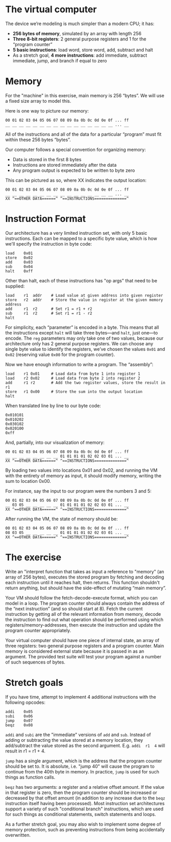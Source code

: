 
# The virtual computer

The device we’re modeling is much simpler than a modern CPU; it has:

* **256 bytes of memory**, simulated by an array with length 256
* **Three 8-bit registers**: 2 general purpose registers and 1 for the “program counter”
* **5 basic instructions**: load word, store word, add, subtract and halt
* As a stretch goal, **4 more instructions**: add immediate, subtract immediate, jump, and branch if equal to zero


# Memory

For the "machine" in this exercise, main memory is 256 “bytes”. We will use a fixed size array to model this.

Here is one way to picture our memory:

```
00 01 02 03 04 05 06 07 08 09 0a 0b 0c 0d 0e 0f ... ff
__ __ __ __ __ __ __ __ __ __ __ __ __ __ __ __ ... __
```

All of the instructions and all of the data for a particular “program” must fit within these 256 bytes “bytes”.

Our computer follows a special convention for organizing memory:

- Data is stored in the first 8 bytes
- Instructions are stored immediately after the data
- Any program output is expected to be written to byte zero

This can be pictured as so, where XX indicates the output location:

```
00 01 02 03 04 05 06 07 08 09 0a 0b 0c 0d 0e 0f ... ff
__ __ __ __ __ __ __ __ __ __ __ __ __ __ __ __ ... __
XX ^==OTHER DATA======^ ^==INSTRUCTIONS==============^
```

# Instruction Format

Our architecture has a very limited instruction set, with only 5 basic instructions. Each can be mapped to a specific byte value, which is how we'll specify the instruction in byte code:

```
load    0x01
store   0x02
add     0x03
sub     0x04
halt    0xff
```

Other than halt, each of these instructions has "op args" that need to be supplied:

```
load    r1  addr    # Load value at given address into given register
store   r2  addr    # Store the value in register at the given memory address
add     r1  r2      # Set r1 = r1 + r2
sub     r1  r2      # Set r1 = r1 - r2
halt
```

For simplicity, each “parameter” is encoded in a byte. This means that all the instructions except `halt` will take three bytes—and `halt`, just one—to encode. The `reg` parameters may only take one of two values, because our architecture only has 2 general purpose registers. We can choose any single byte value to identify the registers, we’ve chosen the values `0x01` and `0x02` (reserving value `0x00` for the program counter).

Now we have enough information to write a program. The “assembly”:

```
load    r1 0x01     # Load data from byte 1 into register 1
load    r2 0x02     # Load data from byte 2 into register 2
add     r1 r2       # Add the two register values, store the result in r1
store   r1 0x00     # Store the sum into the output location
halt
```

When translated line by line to our byte code:

```
0x010101
0x010202
0x030102
0x020100
0xff
```

And, partially, into our visualization of memory:

```
00 01 02 03 04 05 06 07 08 09 0a 0b 0c 0d 0e 0f ... ff
__ __ __ __ __ __ __ __ 01 01 01 01 02 02 03 01 ... __
XX ^==OTHER DATA======^ ^==INSTRUCTIONS==============^
```

By loading two values into locations 0x01 and 0x02, and running the VM with the entirety of memory as input, it should modify memory, writing the sum to location 0x00.

For instance, say the input to our program were the numbers 3 and 5:

```
00 01 02 03 04 05 06 07 08 09 0a 0b 0c 0d 0e 0f ... ff
__ 03 05 __ __ __ __ __ 01 01 01 01 02 02 03 01 ... __
XX ^==OTHER DATA======^ ^==INSTRUCTIONS==============^
```

After running the VM, the state of memory should be:

```
00 01 02 03 04 05 06 07 08 09 0a 0b 0c 0d 0e 0f ... ff
08 03 05 __ __ __ __ __ 01 01 01 01 02 02 03 01 ... __
XX ^==OTHER DATA======^ ^==INSTRUCTIONS==============^
```

# The exercise

Write an "interpret function that takes as input a reference to "memory" (an array of 256 bytes), executes the stored program by fetching and decoding each instruction until it reaches halt, then returns. This function shouldn't return anything, but should have the side-effect of mutating “main memory”.

Your VM should follow the fetch-decode-execute format, which you can model in a loop. The program counter should always contain the address of the “next instruction” (and so should start at 8). Fetch the current instruction by getting all of the relevant information from memory, decode the instruction to find out what operation should be performed using which registers/memory-addresses, then execute the instruction and update the program counter appropriately.

Your virtual computer should have one piece of internal state, an array of three registers: two general purpose registers and a program counter. Main memory is considered external state because it is passed in as an argument. The provided test suite will test your program against a number of such sequences of bytes.


# Stretch goals

If you have time, attempt to implement 4 additional instructions with the following opcodes:

```
addi    0x05
subi    0x06
jump    0x07
beqz    0x08
```

`addi` and `subi` are the "immediate" versions of `add` and `sub`. Instead of adding or subtracting the value stored at a memory location, they add/subtract the value stored as the second argument. E.g. `addi  r1  4` will result in r1 = r1 + 4.

`jump` has a single argument, which is the address that the program counter should be set to. It is absolute, i.e. "jump 40" will cause the program to continue from the 40th byte in memory. In practice, `jump` is used for such things as function calls.

`beqz` has two arguments: a register and a relative offset amount. If the value in that register is zero, then the program counter should be increased or decreased by that offset amount (in addition to any increase due to the `beqz` instruction itself having been processed). Most instruction set architectures support a variety of such "conditional branch" instructions, which are used for such things as conditional statements, switch statements and loops.

As a further stretch goal, you may also wish to implement some degree of memory protection, such as preventing instructions from being accidentally overwritten.



